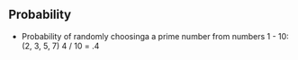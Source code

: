 ## Probability

- Probability of randomly choosinga a prime number from numbers 1 - 10: (2, 3, 5, 7) 4 / 10 = .4